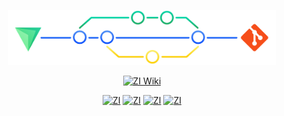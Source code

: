<div align="center">
<p>
  <a href="https://github.com/z-shell/zi">
  <img src="https://github.com/z-shell/.github/raw/main/profile/img/z_git.png" alt="ZI+GIT Logo" width="85%" /></a>
</p>
  <p>

  <!--
  [![ZI Stats](https://repobeats.axiom.co/api/embed/1e1afffc6a6daa806a91f70670672f8cb537f52f.svg "Repobeats analytics image")](https://github.com/z-shell/zi)
  -->
  [![ZI Wiki](https://repobeats.axiom.co/api/embed/22b5c20547922a367a07014324273061ca71a472.svg "Repobeats analytics image")](https://github.com/z-shell/zw)

  </p><p>
    
  [![ZI](https://gh-stats-digital-clouds.vercel.app/api/pin/?username=z-shell&repo=zi&card_width=150&theme=github_dark&layout=compact)](
https://github.com/z-shell/zi)
  [![ZI](https://gh-stats-digital-clouds.vercel.app/api/pin/?username=z-shell&repo=zw&card_width=150&theme=github_dark&layout=compact)](
https://github.com/z-shell/zw)
  [![ZI](https://gh-stats-digital-clouds.vercel.app/api/pin/?username=z-shell&repo=zannexes&card_width=150&theme=github_dark&layout=compact)](
https://github.com/z-shell/zannexes)
  [![ZI](https://gh-stats-digital-clouds.vercel.app/api/pin/?username=z-shell&repo=zpackages&card_width=150&theme=github_dark&layout=compact)](
https://github.com/z-shell/zpackages)
  
  
</p></div>
